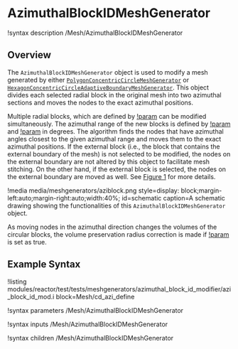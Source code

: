 # AzimuthalBlockIDMeshGenerator

!syntax description /Mesh/AzimuthalBlockIDMeshGenerator

## Overview

The `AzimuthalBlockIDMeshGenerator` object is used to modify a mesh generated by either [`PolygonConcentricCircleMeshGenerator`](/PolygonConcentricCircleMeshGenerator.md) or [`HexagonConcentricCircleAdaptiveBoundaryMeshGenerator`](/HexagonConcentricCircleAdaptiveBoundaryMeshGenerator.md). This object divides each selected radial block in the original mesh into two azimuthal sections and moves the nodes to the exact azimuthal positions.

Multiple radial blocks, which are defined by [!param](/Mesh/AzimuthalBlockIDMeshGenerator/old_blocks) can be modified simultaneously. The azimuthal range of the new blocks is defined by [!param](/Mesh/AzimuthalBlockIDMeshGenerator/start_angle) and [!param](/Mesh/AzimuthalBlockIDMeshGenerator/angle_range) in degrees. The algorithm finds the nodes that have azimuthal angles closest to the given azimuthal range and moves them to the exact azimuthal positions. If the external block (i.e., the block that contains the external boundary of the mesh) is not selected to be modified, the nodes on the external boundary are not altered by this object to facilitate mesh stitching. On the other hand, if the external block is selected, the nodes on the external boundary are moved as well. See [Figure 1](#schematic) for more details.

!media media/meshgenerators/aziblock.png
      style=display: block;margin-left:auto;margin-right:auto;width:40%;
      id=schematic
      caption=A schematic drawing showing the functionalities of this `AzimuthalBlockIDMeshGenerator` object.

As moving nodes in the azimuthal direction changes the volumes of the circular blocks, the volume preservation radius correction is made if [!param](/Mesh/AzimuthalBlockIDMeshGenerator/preserve_volumes) is set as true.

## Example Syntax

!listing modules/reactor/test/tests/meshgenerators/azimuthal_block_id_modifier/azi_block_id_mod.i block=Mesh/cd_azi_define

!syntax parameters /Mesh/AzimuthalBlockIDMeshGenerator

!syntax inputs /Mesh/AzimuthalBlockIDMeshGenerator

!syntax children /Mesh/AzimuthalBlockIDMeshGenerator
